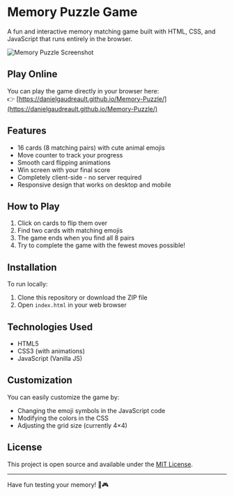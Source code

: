 # Memory Puzzle Game

A fun and interactive memory matching game built with HTML, CSS, and JavaScript that runs entirely in the browser.

![Memory Puzzle Screenshot](https://raw.githubusercontent.com/DanielGaudreault/Memory-Puzzle/main/screenshot.png)

## Play Online
You can play the game directly in your browser here:  
👉 [https://danielgaudreault.github.io/Memory-Puzzle/](https://danielgaudreault.github.io/Memory-Puzzle/)

## Features
- 16 cards (8 matching pairs) with cute animal emojis
- Move counter to track your progress
- Smooth card flipping animations
- Win screen with your final score
- Completely client-side - no server required
- Responsive design that works on desktop and mobile

## How to Play
1. Click on cards to flip them over
2. Find two cards with matching emojis
3. The game ends when you find all 8 pairs
4. Try to complete the game with the fewest moves possible!

## Installation
To run locally:
1. Clone this repository or download the ZIP file
2. Open `index.html` in your web browser

## Technologies Used
- HTML5
- CSS3 (with animations)
- JavaScript (Vanilla JS)

## Customization
You can easily customize the game by:
- Changing the emoji symbols in the JavaScript code
- Modifying the colors in the CSS
- Adjusting the grid size (currently 4×4)

## License
This project is open source and available under the [MIT License](LICENSE).

---

Have fun testing your memory! 🧠🎮
